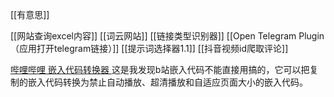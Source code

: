[[有意思]]

[[网站查询excel内容]]
[[词云网站]]
[[链接类型识别器]]
[[Open Telegram Plugin（应用打开telegram链接）]]
[[提示词选择器1.1]]
[[抖音视频id爬取评论]]

[哔哩哔哩 嵌入代码转换器 ](https://www.zhzhzh.fun/b站嵌入代码转换器.html)这是我发现b站嵌入代码不能直接用搞的，它可以把复制的嵌入代码转换为禁止自动播放、超清播放和自适应页面大小的嵌入代码。